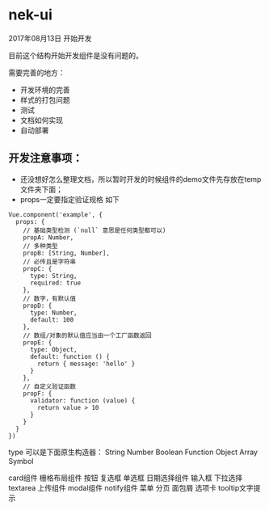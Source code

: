 # nek-ui
2017年08月13日 开始开发

目前这个结构开始开发组件是没有问题的。

需要完善的地方：
- 开发环境的完善
- 样式的打包问题
- 测试
- 文档如何实现
- 自动部署

## 开发注意事项：
- 还没想好怎么整理文档，所以暂时开发的时候组件的demo文件先存放在temp文件夹下面；
- props一定要指定验证规格 如下
```
Vue.component('example', {
  props: {
    // 基础类型检测 (`null` 意思是任何类型都可以)
    propA: Number,
    // 多种类型
    propB: [String, Number],
    // 必传且是字符串
    propC: {
      type: String,
      required: true
    },
    // 数字，有默认值
    propD: {
      type: Number,
      default: 100
    },
    // 数组/对象的默认值应当由一个工厂函数返回
    propE: {
      type: Object,
      default: function () {
        return { message: 'hello' }
      }
    },
    // 自定义验证函数
    propF: {
      validator: function (value) {
        return value > 10
      }
    }
  }
})
```
type 可以是下面原生构造器：
String
Number
Boolean
Function
Object
Array
Symbol


card组件
栅格布局组件
按钮
复选框
单选框
日期选择组件
输入框
下拉选择
textarea
上传组件
modal组件
notify组件
菜单
分页
面包屑
选项卡
tooltip文字提示